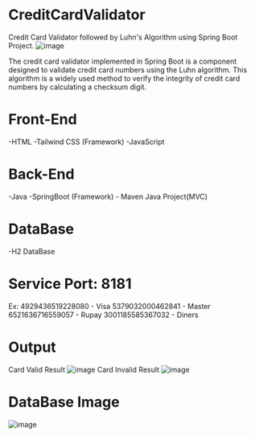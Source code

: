 # CreditCardValidator
Credit Card Validator followed by Luhn's Algorithm using Spring  Boot Project.
![image](https://github.com/er-arunkumarselvam/Credit-Card-Validator/assets/113919924/27e46ca0-3c85-4639-8796-807b9042b056)


The credit card validator implemented in Spring Boot is a component designed to validate credit card numbers using the Luhn algorithm. This algorithm is a widely used method to verify the integrity of credit card numbers by calculating a checksum digit.

# Front-End
  -HTML
  -Tailwind CSS (Framework)
  -JavaScript
  
# Back-End
  -Java
  -SpringBoot (Framework) - Maven Java Project(MVC)

# DataBase
  -H2 DataBase

# Service Port: 8181

Ex: 4929436519228080 - Visa
    5379032000462841 - Master
    6521636716559057 - Rupay
    3001185585367032 - Diners
    
# Output
Card Valid Result
![image](https://github.com/er-arunkumarselvam/Credit-Card-Validator/assets/113919924/d38a5b05-15be-406a-8ee0-ed944ce38267)
Card Invalid Result
![image](https://github.com/er-arunkumarselvam/Credit-Card-Validator/assets/113919924/40f41e60-ee9b-4a3e-8fe5-710a9e4376c3)


# DataBase Image
![image](https://github.com/er-arunkumarselvam/Credit-Card-Validator/assets/113919924/4fbc0671-db13-46f1-a37f-f943fa6e90a0)
